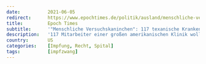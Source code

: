 ```yaml
---
date:          2021-06-05
redirect:      https://www.epochtimes.de/politik/ausland/menschliche-versuchskaninchen-117-texanische-krankenhausmitarbeiter-klagen-gegen-impfpflicht-a3528095.html
title:         Epoch Times
subtitle:      '"Menschliche Versuchskaninchen": 117 texanische Krankenhausmitarbeiter klagen gegen Impfpflicht'
description:   '117 Mitarbeiter einer großen amerikanischen Klinik wollen nicht geimpft werden, obwohl ihnen dann Jobverlust droht. Sie klagen vor dem Bezirksgericht Montgomery County in Texas, weil sie keine „menschlichen Versuchskaninchen“ sein wollen. Das Krankenhaus verstoße gegen medizinische Ethikstandards, die als Nürnberger Kodex bekannt seien, so der Vorwurf.'
country:       US
categories:    [Impfung, Recht, Spital]
tags:          [impfzwang]
---
```

